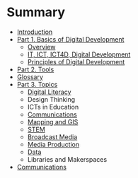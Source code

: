 # Summary

* [Introduction](README.md)
* [Part 1. Basics of Digital Development](part-1-basics-of-digital-development.md)
  * [Overview](chapter1.md)
  * [IT, ICT, ICT4D, Digital Development](it-ict-ict4d-digital-development.md)
  * [Principles of Digital Development](principles-of-digital-development.md)
* [Part 2. Tools](part-2-tools.md)
* [Glossary](glossary.md)
* [Part 3. Topics](part-3-topics.md)
  * [Digital Literacy](digital-literacy.md)
  * Design Thinking
  * ICTs in Education
  * [Communications](communications.md)
  * [Mapping and GIS](mapping-and-gis.md)
  * [STEM](stem.md)
  * [Broadcast Media](broadcast-media.md)
  * [Media Production](media-production.md)
  * [Data](data.md)
  * Libraries and Makerspaces
* [Communications](communications.md)

